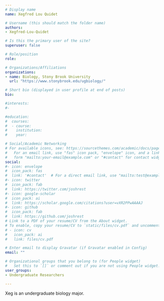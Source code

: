 ```yaml
---
# Display name
name: Xegfred Lou Quidet

# Username (this should match the folder name)
authors:
- Xegfred-Lou-Quidet

# Is this the primary user of the site?
superuser: false

# Role/position
role: 

# Organizations/Affiliations
organizations:
- name: Biology, Stony Brook University
  url: "https://www.stonybrook.edu/ugbiology/"

# Short bio (displayed in user profile at end of posts)
bio: 

#interests:
#- 

#education:
#  courses:
#  - course: 
#    institution: 
#    year: 

# Social/Academic Networking
# For available icons, see: https://sourcethemes.com/academic/docs/page-builder/#icons
#   For an email link, use "fas" icon pack, "envelope" icon, and a link in the
#   form "mailto:your-email@example.com" or "#contact" for contact widget.
social:
#- icon: envelope
#  icon_pack: fas
#  link: '#contact'  # For a direct email link, use "mailto:test@example.org".
#- icon: twitter
#  icon_pack: fab
#  link: https://twitter.com/joshrest
#- icon: google-scholar
#  icon_pack: ai
#  link: https://scholar.google.com/citations?user=vXR2PPwAAAAJ
#- icon: github
#  icon_pack: fab
#  link: https://github.com/joshrest
# Link to a PDF of your resume/CV from the About widget.
# To enable, copy your resume/CV to `static/files/cv.pdf` and uncomment the lines below.
# - icon: cv
#   icon_pack: ai
#   link: files/cv.pdf

# Enter email to display Gravatar (if Gravatar enabled in Config)
email: ""

# Organizational groups that you belong to (for People widget)
#   Set this to `[]` or comment out if you are not using People widget.
user_groups:
- Undergraduate Researchers

---
```


Xeg is an undergraduate biology major.